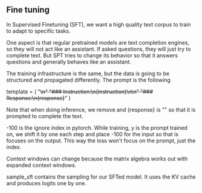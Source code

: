## Fine tuning

In Supervised Finetuning (SFT), we want a high quality text corpus to train to adapt to specific tasks.

One aspect is that regular pretrained models are text completion engines, so they will not act like an assistant. If asked questions, they will just try to complete text. But SPT tries to change its behavior so that it answers questions and generally behaves like an assistant.

The training infrastructure is the same, but the data is going to be structured and propagated differently. The prompt is the following

template = (
    "<s>\n"
    "### Instruction:\n{instruction}\n\n"
    "### Response:\n{response}</s>"
)

Note that when doing inference, we remove </s> and {response} is "" so that it is prompted to complete the text.

-100 is the ignore index in pytorch. While training, y is the prompt trained on, we shift it by one each step and place -100 for the input so that is focuses on the output. This way the loss won't focus on the prompt, just the index.

Context windows can change because the matrix algebra works out with expanded context windows.

sample_sft contains the sampling for our SFTed model. It uses the KV cache and produces logits one by one.